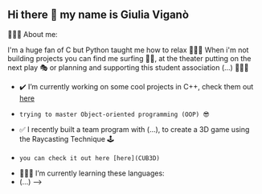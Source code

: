 ## Hi there 👋 my name is Giulia Viganò

  🙇🏽‍♀️​ About me:

  I'm a huge fan of C but Python taught me how to relax 🧘🏽‍♀️​
  When i'm not building projects you can find me surfing 🏄‍♀️​,
  at the theater putting on the next play 🎭​ or planning
  and supporting this student association  (...) 🙋🏽‍♀️​

- ✔️​ I’m currently working on some cool projects in C++, check them out [here](CPP++)
-     trying to master Object-oriented programming (OOP) 😎​

- ✅​ I recently built a team program with (...), to create a 3D game using the Raycasting Technique 🕹️​
-     you can check it out here [here](CUB3D)

- 👩🏽‍🏫​ I’m currently learning these languages:
- (...)
-->
